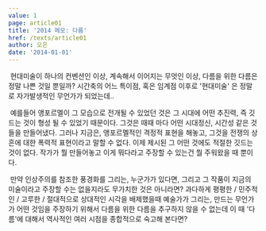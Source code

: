 ```yaml
---
value: 1
page: article01
title: '2014 메모: 다름'
href: /texts/article01
author: 오은
date: '2014-01-01'
---
```

&nbsp;현대미술이 하나의 컨벤션인 이상, 계속해서 이어지는 무엇인 이상, 다름을 위한 다름은 정말 나쁜 것일 뿐일까? 시간축의 어느 특이점, 혹은 임계점 이후로 '현대미술' 은 정말로 자가발생적인 무언가가 되었는데..

&nbsp;예를들어 앵포르멜이 그 모습으로 전개될 수 있었던 것은 그 시대에 어떤 추진력, 즉 깃드는 것이 형성 될 수 있었기 때문이다. 그것은 때때 마다 어떤 시대정신, 시간성 같은 것들을 만들어냈다. 그러나 지금은, 앵포르멜적인 격정적 표현을 해놓고, 그것을 전쟁의 상흔에 대한 폭력적 표현이라고 말할 수 없다. 이제 제시된 그 어떤 것에도 적절한 깃드는 것이 없다. 작가가 뭘 만들어놓고 이게 뭐다라고 주장할 수 있는건 뭘 주워왔을 때 뿐이다.
        
&nbsp;만약 인상주의를 참조한 풍경화를 그리는, 누군가가 있다면, 그리고 그 작품이 지금의 미술이라고 주장할 수는 없을지라도 무가치한 것은 아니라면?  과다하게 평평한 / 민주적인 / 고루한 / 절대적으로 상대적인 시각을 배제했을때 예술가가 그리는, 만드는 무언가가 어떤 것임을 주장하기 위해서 다름을 위한 다름을 추구하지 않을 수 없는데 이 때 '다름'에 대해서 역사적인 여러 시점을 종합적으로 숙고해 본다면?